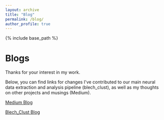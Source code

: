 ```yaml
---
layout: archive
title: "Blog"
permalink: /blog/
author_profile: true
---
```


{% include base_path %}

# Blogs
Thanks for your interest in my work.

Below, you can find links for changes I've contributed to our main neural data extraction and analysis pipeline (blech_clust), as well as my thoughts on other projects and musings (Medium).

[Medium Blog](https://medium.com/@abuzar_mahmood)

[Blech_Clust Blog](https://katzlabbrandeis.github.io/blech_clust/blogs/blogs_main.html)
